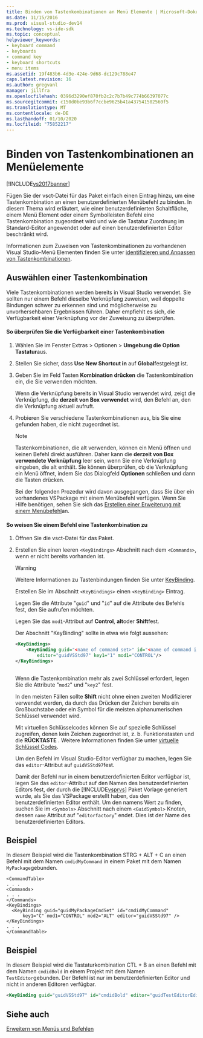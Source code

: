 ```yaml
---
title: Binden von Tastenkombinationen an Menü Elemente | Microsoft-Dokumentation
ms.date: 11/15/2016
ms.prod: visual-studio-dev14
ms.technology: vs-ide-sdk
ms.topic: conceptual
helpviewer_keywords:
- keyboard command
- keyboards
- command key
- keyboard shortcuts
- menu items
ms.assetid: 19f483b6-4d3e-424e-9d68-dc129c788e47
caps.latest.revision: 16
ms.author: gregvanl
manager: jillfra
ms.openlocfilehash: 0396d3290ef870fb2c2c7b7b49c774b66397077c
ms.sourcegitcommit: c150d0be93b6f7ccbe9625b41a437541502560f5
ms.translationtype: MT
ms.contentlocale: de-DE
ms.lasthandoff: 01/10/2020
ms.locfileid: "75852217"
---
```

# <a name="binding-keyboard-shortcuts-to-menu-items"></a>Binden von Tastenkombinationen an Menüelemente
[!INCLUDE[vs2017banner](../includes/vs2017banner.md)]

Fügen Sie der vsct-Datei für das Paket einfach einen Eintrag hinzu, um eine Tastenkombination an einen benutzerdefinierten Menübefehl zu binden. In diesem Thema wird erläutert, wie einer benutzerdefinierten Schaltfläche, einem Menü Element oder einem Symbolleisten Befehl eine Tastenkombination zugeordnet wird und wie die Tastatur Zuordnung im Standard-Editor angewendet oder auf einen benutzerdefinierten Editor beschränkt wird.  
  
 Informationen zum Zuweisen von Tastenkombinationen zu vorhandenen Visual Studio-Menü Elementen finden Sie unter [identifizieren und Anpassen von Tastenkombinationen](../ide/identifying-and-customizing-keyboard-shortcuts-in-visual-studio.md).  
  
## <a name="choosing-a-key-combination"></a>Auswählen einer Tastenkombination  
 Viele Tastenkombinationen werden bereits in Visual Studio verwendet. Sie sollten nur einem Befehl dieselbe Verknüpfung zuweisen, weil doppelte Bindungen schwer zu erkennen sind und möglicherweise zu unvorhersehbaren Ergebnissen führen. Daher empfiehlt es sich, die Verfügbarkeit einer Verknüpfung vor der Zuweisung zu überprüfen.  
  
#### <a name="to-verify-the-availability-of-a-keyboard-shortcut"></a>So überprüfen Sie die Verfügbarkeit einer Tastenkombination  
  
1. Wählen Sie im Fenster Extras > Optionen > **Umgebung die Option** **Tastatur**aus.  
  
2. Stellen Sie sicher, dass **Use New Shortcut in** auf **Global**festgelegt ist.  
  
3. Geben Sie im Feld Tasten **Kombination drücken** die Tastenkombination ein, die Sie verwenden möchten.  
  
    Wenn die Verknüpfung bereits in Visual Studio verwendet wird, zeigt die Verknüpfung, die **derzeit von Box verwendet** wird, den Befehl an, den die Verknüpfung aktuell aufruft.  
  
4. Probieren Sie verschiedene Tastenkombinationen aus, bis Sie eine gefunden haben, die nicht zugeordnet ist.  
  
   > [!NOTE]
   > Tastenkombinationen, die alt verwenden, können ein Menü öffnen und keinen Befehl direkt ausführen. Daher kann die **derzeit von Box verwendete Verknüpfung** leer sein, wenn Sie eine Verknüpfung eingeben, die alt enthält. Sie können überprüfen, ob die Verknüpfung ein Menü öffnet, indem Sie das Dialogfeld **Optionen** schließen und dann die Tasten drücken.  
  
   Bei der folgenden Prozedur wird davon ausgegangen, dass Sie über ein vorhandenes VSPackage mit einem Menübefehl verfügen. Wenn Sie Hilfe benötigen, sehen Sie sich das [Erstellen einer Erweiterung mit einem Menübefehl](../extensibility/creating-an-extension-with-a-menu-command.md)an.  
  
#### <a name="to-assign-a-keyboard-shortcut-to-a-command"></a>So weisen Sie einem Befehl eine Tastenkombination zu  
  
1. Öffnen Sie die vsct-Datei für das Paket.  
  
2. Erstellen Sie einen leeren `<KeyBindings>` Abschnitt nach dem `<Commands>`, wenn er nicht bereits vorhanden ist.  
  
   > [!WARNING]
   > Weitere Informationen zu Tastenbindungen finden Sie unter [KeyBinding](../extensibility/keybinding-element.md).  
  
    Erstellen Sie im Abschnitt `<KeyBindings>` einen `<KeyBinding>` Eintrag.  
  
    Legen Sie die Attribute "`guid`" und "`id`" auf die Attribute des Befehls fest, den Sie aufrufen möchten.  
  
    Legen Sie das `mod1`-Attribut auf **Control**, **alt**oder **Shift**fest.  
  
    Der Abschnitt "KeyBinding" sollte in etwa wie folgt aussehen:  
  
   ```xml  
   <KeyBindings>  
       <KeyBinding guid="<name of command set>" id="<name of command id>"  
           editor="guidVSStd97" key1="1" mod1="CONTROL"/>  
   </KeyBindings>  
  
   ```  
  
   Wenn die Tastenkombination mehr als zwei Schlüssel erfordert, legen Sie die Attribute "`mod2`" und "`key2`" fest.  
  
   In den meisten Fällen sollte **Shift** nicht ohne einen zweiten Modifizierer verwendet werden, da durch das Drücken der Zeichen bereits ein Großbuchstabe oder ein Symbol für die meisten alphanumerischen Schlüssel verwendet wird.  
  
   Mit virtuellen Schlüsselcodes können Sie auf spezielle Schlüssel zugreifen, denen kein Zeichen zugeordnet ist, z. b. Funktionstasten und die **RÜCKTASTE** . Weitere Informationen finden Sie unter [virtuelle Schlüssel Codes](https://msdn2.microsoft.com/library/ms645540.aspx).  
  
   Um den Befehl im Visual Studio-Editor verfügbar zu machen, legen Sie das `editor`-Attribut auf `guidVSStd97`fest.  
  
   Damit der Befehl nur in einem benutzerdefinierten Editor verfügbar ist, legen Sie das `editor`-Attribut auf den Namen des benutzerdefinierten Editors fest, der durch die [!INCLUDE[vsprvs](../includes/vsprvs-md.md)] Paket Vorlage generiert wurde, als Sie das VSPackage erstellt haben, das den benutzerdefinierten Editor enthält. Um den namens Wert zu finden, suchen Sie im `<Symbols>` Abschnitt nach einem `<GuidSymbol>` Knoten, dessen `name` Attribut auf "`editorfactory`" endet. Dies ist der Name des benutzerdefinierten Editors.  
  
## <a name="example"></a>Beispiel  
 In diesem Beispiel wird die Tastenkombination STRG + ALT + C an einen Befehl mit dem Namen `cmdidMyCommand` in einem Paket mit dem Namen `MyPackage`gebunden.  
  
```  
<CommandTable>  
. . .  
<Commands>  
. . .  
</Commands>  
<KeyBindings>  
  <KeyBinding guid="guidMyPackageCmdSet" id="cmdidMyCommand"   
      key1="C" mod1="CONTROL" mod2="ALT" editor="guidVSStd97" />  
</KeyBindings>  
. . .  
</CommandTable>  
```  
  
## <a name="example"></a>Beispiel  
 In diesem Beispiel wird die Tastaturkombination CTL + B an einen Befehl mit dem Namen `cmdidBold` in einem Projekt mit dem Namen `TestEditor`gebunden. Der Befehl ist nur im benutzerdefinierten Editor und nicht in anderen Editoren verfügbar.  
  
```xml  
<KeyBinding guid="guidVSStd97" id="cmdidBold" editor="guidTestEditorEditorFactory" key1="B" mod1="Control" />  
```  
  
## <a name="see-also"></a>Siehe auch  
 [Erweitern von Menüs und Befehlen](../extensibility/extending-menus-and-commands.md)

